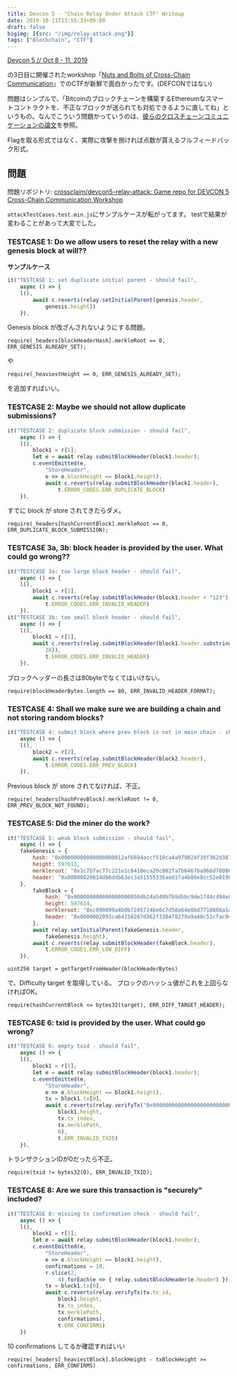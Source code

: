```yaml
---
title: Devcon 5 - "Chain Relay Under Attack CTF" Writeup
date: 2019-10-11T13:55:33+09:00
draft: false
bigimg: [{src: "/img/relay-attack.png"}]
tags: ["Blockchain", "CTF"]
---
```


[Devcon 5 // Oct 8 - 11, 2019](https://devcon.org/)

の3日目に開催されたworkshop「[Nuts and Bolts of Cross-Chain Communication](https://devcon.org/agenda?talk=recmTw2dH0oMt9Dzb)」でのCTFが新鮮で面白かったです。(DEFCONではない)

問題はシンプルで、「Bitcoinのブロックチェーンを構築するEthereumなスマートコントラクトを、不正なブロックが送られても対処できるように直してね」というもの。なんでこういう問題かっていうのは、[彼らのクロスチェーンコミュニケーションの論文](https://eprint.iacr.org/2019/1128.pdf)を参照。

Flagを取る形式ではなく、実際に攻撃を捌ければ点数が貰えるフルフィードバック形式。

## 問題

問題リポジトリ: [crossclaim/devcon5-relay-attack: Game repo for DEVCON 5 Cross-Chain Communication Workshop](https://github.com/crossclaim/devcon5-relay-attack)

`attackTestCases.test.min.js`にサンプルケースが転がってます。
testで結果が変わることがあって大変でした。

### TESTCASE 1: Do we allow users to reset the relay with a new genesis block at will??

**サンプルケース**
```js
it("TESTCASE 1: set duplicate initial parent - should fail",
    async () => {
    l(),
        await c.reverts(relay.setInitialParent(genesis.header,
            genesis.height))
    }),
```

Genesis block が改ざんされないようにする問題。
```
require(_headers[blockHeaderHash].merkleRoot == 0, ERR_GENESIS_ALREADY_SET);
```
や
```
require(_heaviestHeight == 0, ERR_GENESIS_ALREADY_SET);
```
を追加すればいい。


### TESTCASE 2: Maybe we should not allow duplicate submissions?

```js
it("TESTCASE 2: duplicate block submission - should fail",
    async () => {
    l(),
        block1 = r[1];
        let e = await relay.submitBlockHeader(block1.header);
        c.eventEmitted(e,
            "StoreHeader",
            e => e.blockHeight == block1.height),
            await c.reverts(relay.submitBlockHeader(block1.header),
                t.ERROR_CODES.ERR_DUPLICATE_BLOCK)
    }),
```

すでに block が store されてきたらダメ。
```
require(_headers[hashCurrentBlock].merkleRoot == 0, ERR_DUPLICATE_BLOCK_SUBMISSION);
```

### TESTCASE 3a, 3b: block header is provided by the user. What could go wrong??

```js
it("TESTCASE 3a: too large block header - should fail",
    async () => {
    l(),
        block1 = r[1],
        await c.reverts(relay.submitBlockHeader(block1.header + "123"),
            t.ERROR_CODES.ERR_INVALID_HEADER)
    }),
it("TESTCASE 3b: too small block header - should fail",
    async () => {
    l(),
        block1 = r[1],
        await c.reverts(relay.submitBlockHeader(block1.header.substring(0,
            28)),
            t.ERROR_CODES.ERR_INVALID_HEADER)
    }),
```

ブロックヘッダーの長さは80byteでなくてはいけない。
```
require(blockHeaderBytes.length == 80, ERR_INVALID_HEADER_FORMAT);
```

### TESTCASE 4: Shall we make sure we are building a chain and not storing random blocks?

```js
it("TESTCASE 4: submit block where prev block is not in main chain - should fail",
    async () => {
    l(),
        block2 = r[2],
        await c.reverts(relay.submitBlockHeader(block2.header),
            t.ERROR_CODES.ERR_PREV_BLOCK)
    }),
```

Previous block が store されてなければ、不正。
```
require(_headers[hashPrevBlock].merkleRoot != 0, ERR_PREV_BLOCK_NOT_FOUND);
```

### TESTCASE 5: Did the miner do the work?

```js
it("TESTCASE 5: weak block submission - should fail",
    async () => {
    fakeGenesis = {
        hash: "0x00000000000000000012af6694accf510ca4a979824f30f362d387821564ca93",
        height: 597613,
        merkleroot: "0x1c7b7ac77c221e1c0410eca20c002fa7b6467ba966d700868928dae4693b3b78",
        header: "0x00000020614db6ddb63ec3a51555336aed1fa4b86e8cc52e01900e000000000000000000783b3b69e4da28898600d766a97b46b6a72f000ca2ec10041c1e227cc77a7b1c6a43955d240f1617cb069aed"
    },
        fakeBlock = {
            hash: "0x000000000000000000050db24a549b7b9dbbc9de1f44cd94e82cc6863b4f4fc0",
            height: 597614,
            merkleroot: "0xc090099a4b0b7245724be6c7d58a64e0bd7718866a5afa81aa3e63ffa8acd69d",
            header: "0x0000002093ca64158287d362f3304f8279a9a40c51cfac9466af120000000000000000009dd6aca8ff633eaa81fa5a6a861877bde0648ad5c7e64b7245720b4b9a0990c07745955d240f16171c168c88"
        },
        await relay.setInitialParent(fakeGenesis.header,
            fakeGenesis.height),
        await c.reverts(relay.submitBlockHeader(fakeBlock.header),
            t.ERROR_CODES.ERR_LOW_DIFF)
    }),
```

```
uint256 target = getTargetFromHeader(blockHeaderBytes)
```

で、Difficulty target を取得している。
ブロックのハッシュ値がこれを上回らなければOK。

```
require(hashCurrentBlock <= bytes32(target), ERR_DIFF_TARGET_HEADER);
```



### TESTCASE 6: txid is provided by the user. What could go wrong?

```js
it("TESTCASE 6: empty txid - should fail",
    async () => {
    l(),
        block1 = r[1];
        let e = await relay.submitBlockHeader(block1.header);
        c.eventEmitted(e,
            "StoreHeader",
            e => e.blockHeight == block1.height),
            tx = block1.tx[0],
            await c.reverts(relay.verifyTx("0x0000000000000000000000000000000000000000000000000000000000000000",
                block1.height,
                tx.tx_index,
                tx.merklePath,
                0),
                t.ERR_INVALID_TXID)
    }),
```

トランザクションIDが0だったら不正。

```
require(txid != bytes32(0), ERR_INVALID_TXID);
```

### TESTCASE 8: Are we sure this transaction is "securely" included?

```js
it("TESTCASE 8: missing tx confirmation check - should fail",
    async () => {
    l(),
        block1 = r[1];
        let e = await relay.submitBlockHeader(block1.header);
        c.eventEmitted(e,
            "StoreHeader",
            e => e.blockHeight == block1.height),
            confirmations = 10,
            r.slice(2,
                4).forEach(e => { relay.submitBlockHeader(e.header) }),
            tx = block1.tx[0],
            await c.reverts(relay.verifyTx(tx.tx_id,
                block1.height,
                tx.tx_index,
                tx.merklePath,
                confirmations),
                t.ERR_CONFIRMS)
    })
```

10 confirmations してるか確認すればいい

```
require(_headers[_heaviestBlock].blockHeight - txBlockHeight >= confirmations, ERR_CONFIRMS)
```